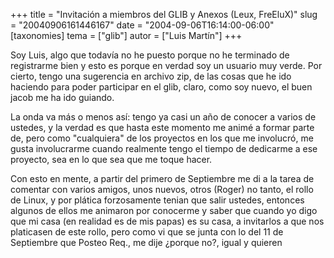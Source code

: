 +++
title = "Invitación a miembros del GLIB y Anexos (Leux, FreEluX)"
slug = "20040906161446167"
date = "2004-09-06T16:14:00-06:00"
[taxonomies]
tema = ["glib"]
autor = ["Luis Martín"]
+++

Soy Luis, algo que todavía no he puesto porque no he terminado de
registrarme bien y esto es porque en verdad soy un usuario muy verde.
Por cierto, tengo una sugerencia en archivo zip, de las cosas que he ido
haciendo para poder participar en el glib, claro, como soy nuevo, el
buen jacob me ha ido guiando.

<!-- more -->
La onda va más o menos así: tengo ya casi un año de conocer a varios de
ustedes, y la verdad es que hasta este momento me animé a formar parte
de, pero como &quot;cualquiera&quot; de los proyectos en los que me
involucró, me gusta involucrarme cuando realmente tengo el tiempo de
dedicarme a ese proyecto, sea en lo que sea que me toque hacer.

Con esto en mente, a partir del primero de Septiembre me di a la tarea
de comentar con varios amigos, unos nuevos, otros (Roger) no tanto, el
rollo de Linux, y por plática forzosamente tenian que salir ustedes,
entonces algunos de ellos me animaron por conocerme y saber que cuando
yo digo que mi casa (en realidad es de mis papas) es su casa, a
invitarlos a que nos platicasen de este rollo, pero como vi que se junta
con lo del 11 de Septiembre que Posteo Req., me dije ¿porque no?, igual
y quieren

